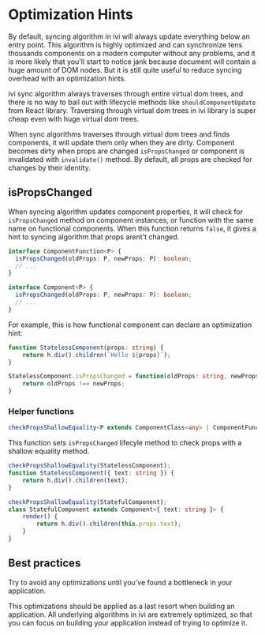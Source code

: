 # Optimization Hints

By default, syncing algorithm in ivi will always update everything below an entry point. This algorithm is highly
optimized and can synchronize tens thousands components on a modern computer without any problems, and it is more likely
that you'll start to notice jank because document will contain a huge amount of DOM nodes. But it is still quite useful
to reduce syncing overhead with an optimization hints.

ivi sync algorithm always traverses through entire virtual dom trees, and there is no way to bail out with lifecycle
methods like `shouldComponentUpdate` from React library. Traversing through virtual dom trees in ivi library is super
cheap even with huge virtual dom trees.

When sync algorithms traverses through virtual dom trees and finds components, it will update them only when they are
dirty. Component becomes dirty when props are changed `isPropsChanged` or component is invalidated with `invalidate()`
method. By default, all props are checked for changes by their identity.

## isPropsChanged

When syncing algorithm updates component properties, it will check for `isPropsChanged` method on component instances,
or function with the same name on functional components. When this function returns `false`, it gives a hint to syncing
algorithm that props arent't changed.

```ts
interface ComponentFunction<P> {
  isPropsChanged(oldProps: P, newProps: P): boolean;
  // ...
}

interface Component<P> {
  isPropsChanged(oldProps: P, newProps: P): boolean;
  // ...
}
```

For example, this is how functional component can declare an optimization hint:

```ts
function StatelessComponent(props: string) {
    return h.div().children(`Hello ${props}`);
}

StatelessComponent.isPropsChanged = function(oldProps: string, newProps: string): boolean {
    return oldProps !== newProps;
}
```

### Helper functions

```ts
checkPropsShallowEquality<P extends ComponentClass<any> | ComponentFunction<any>>(target: P): P;
```

This function sets `isPropsChanged` lifecyle method to check props with a shallow equality method.

```ts
checkPropsShallowEquality(StatelessComponent);
function StatelessComponent({ text: string }) {
    return h.div().children(text);
}
```
```ts
checkPropsShallowEquality(StatefulComponent);
class StatefulComponent extends Component<{ text: string }> {
    render() {
        return h.div().children(this.props.text);
    }
}
```

## Best practices

Try to avoid any optimizations until you've found a bottleneck in your application.

This optimizations should be applied as a last resort when building an application. All underlying algorithms in ivi are
extremely optimized, so that you can focus on building your application instead of trying to optimize it.
